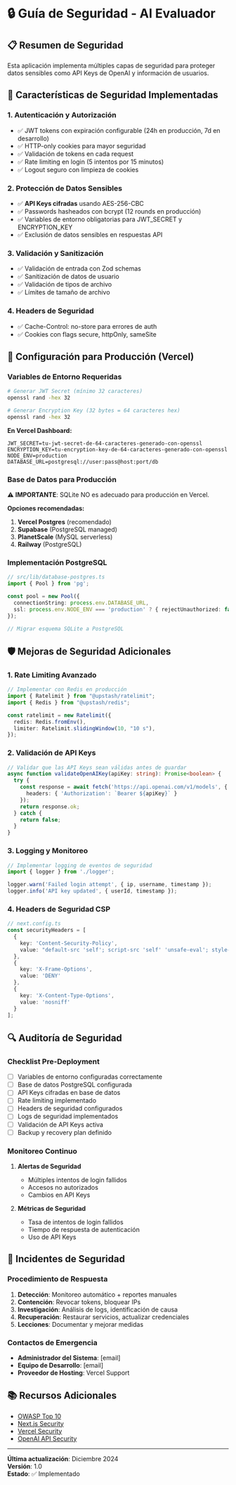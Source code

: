 # 🔒 Guía de Seguridad - AI Evaluador

## 📋 Resumen de Seguridad

Esta aplicación implementa múltiples capas de seguridad para proteger datos sensibles como API Keys de OpenAI y información de usuarios.

## 🔐 Características de Seguridad Implementadas

### 1. **Autenticación y Autorización**
- ✅ JWT tokens con expiración configurable (24h en producción, 7d en desarrollo)
- ✅ HTTP-only cookies para mayor seguridad
- ✅ Validación de tokens en cada request
- ✅ Rate limiting en login (5 intentos por 15 minutos)
- ✅ Logout seguro con limpieza de cookies

### 2. **Protección de Datos Sensibles**
- ✅ **API Keys cifradas** usando AES-256-CBC
- ✅ Passwords hasheados con bcrypt (12 rounds en producción)
- ✅ Variables de entorno obligatorias para JWT_SECRET y ENCRYPTION_KEY
- ✅ Exclusión de datos sensibles en respuestas API

### 3. **Validación y Sanitización**
- ✅ Validación de entrada con Zod schemas
- ✅ Sanitización de datos de usuario
- ✅ Validación de tipos de archivo
- ✅ Límites de tamaño de archivo

### 4. **Headers de Seguridad**
- ✅ Cache-Control: no-store para errores de auth
- ✅ Cookies con flags secure, httpOnly, sameSite

## 🚀 Configuración para Producción (Vercel)

### Variables de Entorno Requeridas

```bash
# Generar JWT Secret (mínimo 32 caracteres)
openssl rand -hex 32

# Generar Encryption Key (32 bytes = 64 caracteres hex)
openssl rand -hex 32
```

**En Vercel Dashboard:**
```
JWT_SECRET=tu-jwt-secret-de-64-caracteres-generado-con-openssl
ENCRYPTION_KEY=tu-encryption-key-de-64-caracteres-generado-con-openssl
NODE_ENV=production
DATABASE_URL=postgresql://user:pass@host:port/db
```

### Base de Datos para Producción

⚠️ **IMPORTANTE**: SQLite NO es adecuado para producción en Vercel.

**Opciones recomendadas:**
1. **Vercel Postgres** (recomendado)
2. **Supabase** (PostgreSQL managed)
3. **PlanetScale** (MySQL serverless)
4. **Railway** (PostgreSQL)

### Implementación PostgreSQL

```typescript
// src/lib/database-postgres.ts
import { Pool } from 'pg';

const pool = new Pool({
  connectionString: process.env.DATABASE_URL,
  ssl: process.env.NODE_ENV === 'production' ? { rejectUnauthorized: false } : false,
});

// Migrar esquema SQLite a PostgreSQL
```

## 🛡️ Mejoras de Seguridad Adicionales

### 1. **Rate Limiting Avanzado**
```typescript
// Implementar con Redis en producción
import { Ratelimit } from "@upstash/ratelimit";
import { Redis } from "@upstash/redis";

const ratelimit = new Ratelimit({
  redis: Redis.fromEnv(),
  limiter: Ratelimit.slidingWindow(10, "10 s"),
});
```

### 2. **Validación de API Keys**
```typescript
// Validar que las API Keys sean válidas antes de guardar
async function validateOpenAIKey(apiKey: string): Promise<boolean> {
  try {
    const response = await fetch('https://api.openai.com/v1/models', {
      headers: { 'Authorization': `Bearer ${apiKey}` }
    });
    return response.ok;
  } catch {
    return false;
  }
}
```

### 3. **Logging y Monitoreo**
```typescript
// Implementar logging de eventos de seguridad
import { logger } from './logger';

logger.warn('Failed login attempt', { ip, username, timestamp });
logger.info('API key updated', { userId, timestamp });
```

### 4. **Headers de Seguridad CSP**
```typescript
// next.config.ts
const securityHeaders = [
  {
    key: 'Content-Security-Policy',
    value: "default-src 'self'; script-src 'self' 'unsafe-eval'; style-src 'self' 'unsafe-inline';"
  },
  {
    key: 'X-Frame-Options',
    value: 'DENY'
  },
  {
    key: 'X-Content-Type-Options',
    value: 'nosniff'
  }
];
```

## 🔍 Auditoría de Seguridad

### Checklist Pre-Deployment

- [ ] Variables de entorno configuradas correctamente
- [ ] Base de datos PostgreSQL configurada
- [ ] API Keys cifradas en base de datos
- [ ] Rate limiting implementado
- [ ] Headers de seguridad configurados
- [ ] Logs de seguridad implementados
- [ ] Validación de API Keys activa
- [ ] Backup y recovery plan definido

### Monitoreo Continuo

1. **Alertas de Seguridad**
   - Múltiples intentos de login fallidos
   - Accesos no autorizados
   - Cambios en API Keys

2. **Métricas de Seguridad**
   - Tasa de intentos de login fallidos
   - Tiempo de respuesta de autenticación
   - Uso de API Keys

## 🚨 Incidentes de Seguridad

### Procedimiento de Respuesta

1. **Detección**: Monitoreo automático + reportes manuales
2. **Contención**: Revocar tokens, bloquear IPs
3. **Investigación**: Análisis de logs, identificación de causa
4. **Recuperación**: Restaurar servicios, actualizar credenciales
5. **Lecciones**: Documentar y mejorar medidas

### Contactos de Emergencia

- **Administrador del Sistema**: [email]
- **Equipo de Desarrollo**: [email]
- **Proveedor de Hosting**: Vercel Support

## 📚 Recursos Adicionales

- [OWASP Top 10](https://owasp.org/www-project-top-ten/)
- [Next.js Security](https://nextjs.org/docs/advanced-features/security-headers)
- [Vercel Security](https://vercel.com/docs/security)
- [OpenAI API Security](https://platform.openai.com/docs/guides/safety-best-practices)

---

**Última actualización**: Diciembre 2024  
**Versión**: 1.0  
**Estado**: ✅ Implementado 